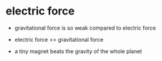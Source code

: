 # electric force

- gravitational force is so weak compared to electric force

- electric force >> gravitational force

- a tiny magnet beats the gravity of the whole planet
